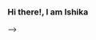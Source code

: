 ###                                                           Hi there!, I am Ishika 
<!--                                                          ![image](https://user-images.githubusercontent.com/100770197/222944380-a084e1b4-a977-4ca7-90c5-6b3fa079a1b8.png)
**I-shika/I-shika** is a ✨ _special_ ✨ repository because its `README.md` (this file) appears on your GitHub profile.

Here are some ideas to get you started:

- 🔭 I’m currently working as technical manager at E-cell IITR
- 🌱 Currently learning about Open source, DSA.
- 👯 I’m looking to collaborate on ...
- 🤔 I’m looking for help with ...
- 💬 Ask me about tech related
- 📫 How to reach me: ...
- 😄 Pronouns: ...
- ⚡ Fun fact: ...
--> -->
